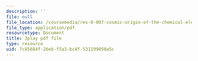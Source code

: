 ```yaml
---
description: ''
file: null
file_location: /coursemedia/res-8-007-cosmic-origin-of-the-chemical-elements-fall-2019/7c85684f26ebf5a3bc8f531199050a5c_QTJuzevTGkQ.pdf
file_type: application/pdf
resourcetype: Document
title: 3play pdf file
type: resource
uid: 7c85684f-26eb-f5a3-bc8f-531199050a5c
---
```

